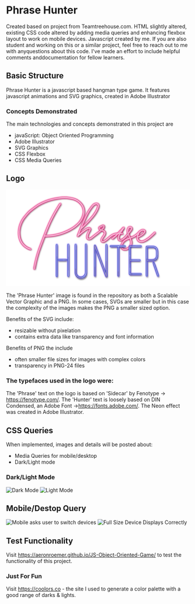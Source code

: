 # Phrase Hunter
Created based on project from Teamtreehouse.com. 
HTML slightly altered, existing CSS code altered by adding media queries and enhancing flexbox layout to work on mobile devices. 
Javascript created by me. 
If you are also student and  working on this or a similar project, feel free to reach out to me with anyquestions about this code. I've made an effort to include helpful comments anddocumentation for fellow learners. 

## Basic Structure

Phrase Hunter is a javascript based hangman type game. It features javascript animations and SVG graphics, created in Adobe Illustrator

### Concepts Demonstrated

The main technologies and concepts demonstrated in this project are

* javaScript: Object Oriented Programming
* Adobe Illustrator
* SVG Graphics
* CSS Flexbox
* CSS Media Queries

## Logo
![Phrase Hunter Logo](/images/SplashImage.png)

The 'Phrase Hunter' image is found in the repository as both a Scalable Vector Graphic and a PNG. In some cases, SVGs are smaller but in this case the complexity of the images makes the PNG a smaller sized option. 

Benefits of the SVG include:
* resizable without pixelation
* contains extra data like transparency and font information

Benefits of PNG the include
* often smaller file sizes for images with complex colors
* transparency in PNG-24 files

### The typefaces used in the logo were:
The 'Phrase' text on the logo is based on 'Sidecar' by Fenotype -> https://fenotype.com/. The 'Hunter' text is loosely based on DIN Condensed, an Adobe Font ->https://fonts.adobe.com/. The Neon effect was created in Adobe Illustrator.

## CSS Queries
When implemented, images and details will be posted about: 

 * Media Queries for mobile/desktop
 * Dark/Light mode 

### Dark/Light Mode
![Dark Mode](/images/READMEimages/DarkMode.png)
![Light Mode](/images/READMEimages/LightMode.png)

## Mobile/Destop Query
![Mobile asks user to switch devices](/images/READMEimages/MediaQuery.png)
![Full Size Device Displays Correctly](/images/READMEimages/QueryOK.png)
## Test Functionality

Visit https://aeronroemer.github.io/JS-Object-Oriented-Game/ to test the functionality of this project. 

### Just For Fun

Visit https://coolors.co - the site I used to generate a color palette with a good range of darks & lights. 
